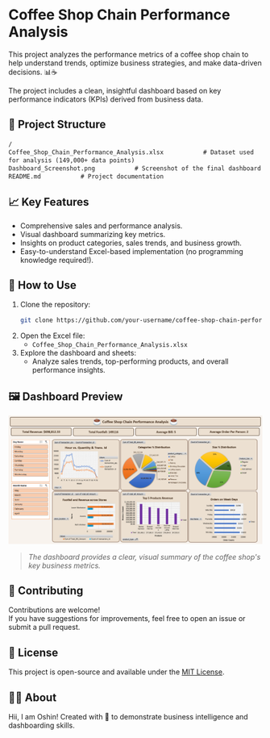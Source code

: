 # Coffee Shop Chain Performance Analysis

This project analyzes the performance metrics of a coffee shop chain to help understand trends, optimize business strategies, and make data-driven decisions. 📊☕

The project includes a clean, insightful dashboard based on key performance indicators (KPIs) derived from business data.

## 📂 Project Structure
```
/
Coffee_Shop_Chain_Performance_Analysis.xlsx           # Dataset used for analysis (149,000+ data points)
Dashboard_Screenshot.png           # Screenshot of the final dashboard
README.md           # Project documentation
```

## 📈 Key Features

- Comprehensive sales and performance analysis.
- Visual dashboard summarizing key metrics.
- Insights on product categories, sales trends, and business growth.
- Easy-to-understand Excel-based implementation (no programming knowledge required!).

## 🚀 How to Use

1. Clone the repository:
   ```bash
   git clone https://github.com/your-username/coffee-shop-chain-performance-analysis.git
   ```
2. Open the Excel file:
   - `Coffee_Shop_Chain_Performance_Analysis.xlsx`
3. Explore the dashboard and sheets:
   - Analyze sales trends, top-performing products, and overall performance insights.

## 🖼️ Dashboard Preview

![Dashboard Screenshot](Dashboard_Screenshot.png)

> *The dashboard provides a clear, visual summary of the coffee shop's key business metrics.*

## 🤝 Contributing

Contributions are welcome!  
If you have suggestions for improvements, feel free to open an issue or submit a pull request.

## 📄 License

This project is open-source and available under the [MIT License](LICENSE).

## 🙋‍♂️ About

Hii, I am Oshin! Created with 💙 to demonstrate business intelligence and dashboarding skills.
